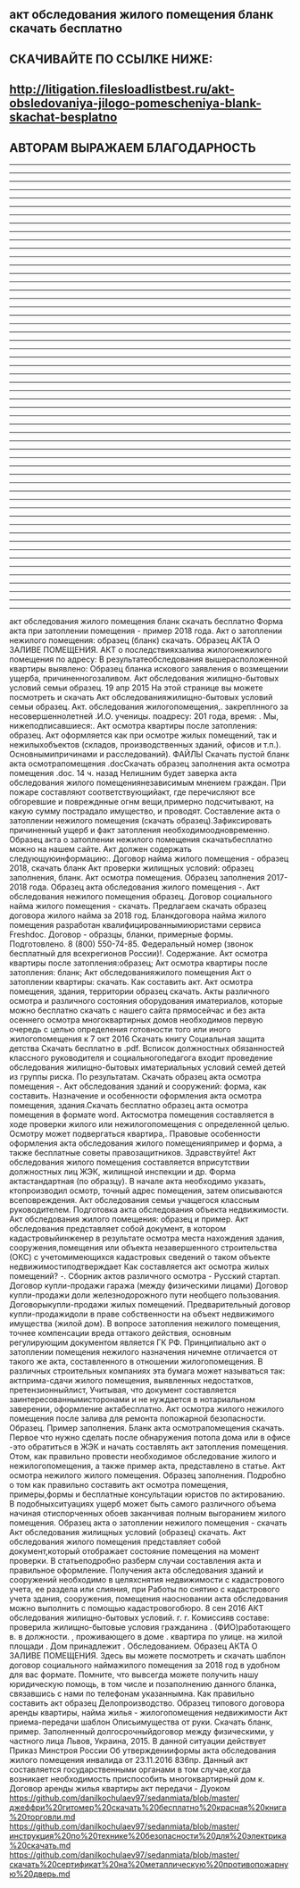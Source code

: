 акт обследования жилого помещения бланк скачать бесплатно
--------------------------------------------------
СКАЧИВАЙТЕ ПО ССЫЛКЕ НИЖЕ:
--------------------------------------------------
http://litigation.filesloadlistbest.ru/akt-obsledovaniya-jilogo-pomescheniya-blank-skachat-besplatno
--------------------------------------------------
АВТОРАМ ВЫРАЖАЕМ БЛАГОДАРНОСТЬ
--------------------------------------------------
--------------------------------------------------
--------------------------------------------------
--------------------------------------------------
--------------------------------------------------
--------------------------------------------------
--------------------------------------------------
--------------------------------------------------
--------------------------------------------------
--------------------------------------------------
--------------------------------------------------
--------------------------------------------------
--------------------------------------------------
--------------------------------------------------
--------------------------------------------------
--------------------------------------------------
--------------------------------------------------
--------------------------------------------------
--------------------------------------------------
--------------------------------------------------
--------------------------------------------------
--------------------------------------------------
--------------------------------------------------
--------------------------------------------------
--------------------------------------------------
--------------------------------------------------
--------------------------------------------------
--------------------------------------------------
--------------------------------------------------
--------------------------------------------------
--------------------------------------------------
--------------------------------------------------
--------------------------------------------------
--------------------------------------------------
--------------------------------------------------
--------------------------------------------------
--------------------------------------------------
--------------------------------------------------
--------------------------------------------------
--------------------------------------------------
--------------------------------------------------
--------------------------------------------------
--------------------------------------------------
--------------------------------------------------
--------------------------------------------------
--------------------------------------------------
--------------------------------------------------
--------------------------------------------------
--------------------------------------------------
--------------------------------------------------
--------------------------------------------------
--------------------------------------------------
--------------------------------------------------
--------------------------------------------------
--------------------------------------------------
акт обследования жилого помещения бланк скачать бесплатно Форма акта при затоплении помещения - пример 2018 года. Акт о затоплении нежилого помещения: образец (бланк) скачать. Образец АКТА О ЗАЛИВЕ ПОМЕЩЕНИЯ. АКТ   о последствияхзалива жилогонежилого помещения по адресу:  В результатеобследования вышерасположенной квартиры   выявлено:  Образец бланка искового заявления о возмещении ущерба, причиненногозаливом. Акт обследования жилищно-бытовых условий семьи образец. 19 апр 2015  На этой странице вы можете посмотреть и скачать Акт обследованияжилищно-бытовых условий семьи образец.  Акт. обследования жилогопомещения,. закреплнного за несовершеннолетней .И.О. ученицы. поадресу: 201 года, время: . Мы, нижеподписавшиеся:. Акт осмотра квартиры после затопления: образец. Акт оформляется как при осмотре жилых помещений, так и нежилыхобъектов (складов, производственных зданий, офисов и т.п.). Основнымипричинами  и расследований). ФАЙЛЫ Скачать пустой бланк акта осмотрапомещения .docСкачать образец заполнения акта осмотра помещения .doc. 14 ч. назад  Нелишним будет заверка акта обследования жилого помещениянезависимым мнением граждан. При пожаре составляют соответствующийакт, где перечисляют все обгоревшие и поврежднные огнм вещи,примерно подсчитывают, на какую сумму пострадало имущество, и проводят. Составление акта о затоплении нежилого помещения (скачать образец).Зафиксировать причиненный ущерб и факт затопления необходимоодновременно. Образец акта о затоплении нежилого помещения скачатьбесплатно можно на нашем сайте. Акт должен содержать следующуюинформацию:. Договор найма жилого помещения - образец 2018, скачать бланк
Акт проверки жилищных условий: образец заполнения, бланк. Акт осмотра помещения. Образец заполнения 2017-2018 года. Образец акта обследования жилого помещения -. Акт обследования нежилого помещения образец. Договор социального найма жилого помещения - скачать. Предлагаем скачать образец договора жилого найма за 2018 год. Бланкдоговора найма жилого помещения разработан квалифицированнымиюристами сервиса Freshdoc. Договор - образцы, бланки, примерные формы. Подготовлено. 8 (800) 550-74-85. Федеральный номер (звонок бесплатный для всехрегионов России)!. Содержание. Акт осмотра квартиры после затопления:образец; Акт осмотра квартиры после затопления: бланк; Акт обследованияжилого помещения  Акт о затоплении квартиры: скачать. Как составить акт. Акт осмотра помещения, здания, территории образец скачать. Акты различного осмотра и различного состояния оборудования иматериалов, которые можно бесплатно скачать с нашего сайта прямосейчас и без  акта осеннего осмотра многоквартирных домов необходимов первую очередь с целью определения готовности того или иного жилогопомещения к
7 окт 2016  Скачать книгу Социальная защита детства Скачать бесплатно в .pdf. Всписок должностных обязанностей классного руководителя и социальногопедагога входит проведение обследования жилищно-бытовых иматериальных условий семей детей из группы риска. По результатам. Скачать образец акта осмотра помещения -. Акт обследования зданий и сооружений: форма, как составить. Назначение и особенности оформления акта осмотра помещения, здания.Скачать бесплатно образец акта осмотра помещения в формате word.  Актосмотра помещения составляется в ходе проверки жилого или нежилогопомещения с определенной целью. Осмотру может подвергаться квартира,. Правовые особенности оформления акта обследования жилого помещенияпример и форма, а также бесплатные советы правозащитников. Здравствуйте! Акт обследования жилого помещения составляется вприсутствии должностных лиц ЖЭК, жилищной инспекции и др. Форма актастандартная (по образцу). В начале акта необходимо указать, ктопроизводил осмотр, точный адрес помещения, затем описываются всеповреждения. Акт обследования семьи учащегося классным руководителем. Подготовка акта обследования объекта недвижимости. Акт обследования жилого помещения: образец и пример. Акт обследования представляет собой документ, в котором кадастровыйинженер в результате осмотра места нахождения здания, сооружения,помещения или объекта незавершенного строительства (ОКС) с учетомимеющихся кадастровых сведений о таком объекте недвижимостиподтверждает
Как составляется акт осмотра жилых помещений? -. Сборник актов различного осмотра - Русский стартап. Договор купли-продажи гаража (между физическими лицами)  Договор купли-продажи доли железнодорожного пути необщего пользования. Договорыкупли-продажи жилых помещений. Предварительный договор купли-продажидоли в праве собственности на объект недвижимого имущества (жилой дом). В вопросе затопления нежилого помещения, точнее компенсации вреда оттакого действия, основным регулирующим документом является ГК РФ. Принципиально акт о затоплении помещения нежилого назначения ничемне отличается от такого же акта, составленного в отношении жилогопомещения. В различных строительных компаниях эта бумага может называться так: актприма-сдачи жилого помещения, выявленных недостатков, претензионныйлист,  Учитывая, что документ составляется заинтересованнымисторонами и не нуждается в нотариальном заверении, оформление актабесплатно. Акт осмотра жилого  нежилого помещения после залива  для ремонта  попожарной безопасности. Образец. Пример заполнения. Бланк акта осмотрапомещения скачать. Первое что нужно сделать после обнаружения потопа дома или в офисе -это обратиться в ЖЭК и начать составлять акт затопления помещения. Отом, как правильно провести необходимое обследование жилого и нежилогопомещения, а также пример акта, представлено в статье. Акт осмотра нежилого  жилого помещения. Образец заполнения. Подробно о том как правильно составить акт осмотра помещения, примеры,формы и бесплатные консультации юристов по актированию.  В подобныхситуациях ущерб может быть самого различного объема начиная отиспорченных обоев заканчивая полным выгоранием жилого помещения. Образец акта о затоплении нежилого помещения - скачать
Акт обследования жилищных условий (образец) скачать. Акт обследования жилого помещения представляет собой документ,который отображает состояние помещения на момент проверки. В статьеподробно разберм случаи составления акта и правильное оформление. Получения акта обследования зданий и сооружений необходимо в целяхснятия недвижимости с кадастрового учета, ее раздела или слияния, при Работы по снятию с кадастрового учета здания, сооружения, помещения наосновании акта обследования можно выполнить с помощью кадастровогобюро. 8 сен 2016  АКТ обследования жилищно-бытовых условий. г.  г. Комиссияв составе: проверила жилищно-бытовые условия гражданина . (ФИО)работающего в. в должности. , проживающего в доме . квартира  по улице. на жилой площади . Дом принадлежит . Обследованием. Образец АКТА О ЗАЛИВЕ ПОМЕЩЕНИЯ. Здесь вы можете посмотреть и скачать шаблон договор социального наймажилого помещения за 2018 год в удобном для вас формате. Помните, что вывсегда можете получить нашу юридическую помощь, в том числе и позаполнению данного бланка, связавшись с нами по телефонам указаннымна. Как правильно составить акт  образец  Делопроизводство. Образец типового договора аренды квартиры, найма жилья - жилогопомещения недвижимости  Акт приема-передачи шаблон  Описьимущества от руки. Скачать бланк, пример. Заполненный долгосрочныйдоговор между физическими, у частного лица Львов, Украина, 2015. В данной ситуации действует Приказ Минстроя России Об утвержденииформы акта обследования жилого помещения инвалида от 23.11.2016 836пр. Данный акт составляется государственными органами в том случае,когда возникает необходимость приспособить многоквартирный дом к. Договор аренды жилья  квартиры  акт передачи  - Дуоком
https://github.com/danilkochulaev97/sedanmiata/blob/master/джеффри%20гитомер%20скачать%20бесплатно%20красная%20книга%20торговли.md
https://github.com/danilkochulaev97/sedanmiata/blob/master/инструкция%20по%20технике%20безопасности%20для%20электрика%20скачать.md
https://github.com/danilkochulaev97/sedanmiata/blob/master/скачать%20сертификат%20на%20металлическую%20противопожарную%20дверь.md